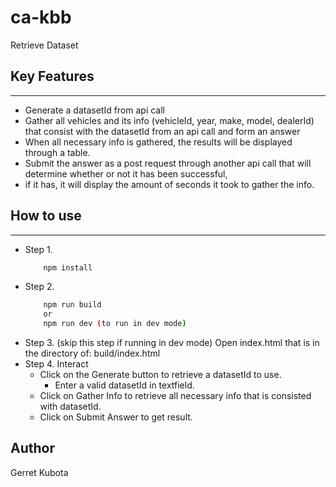 # ca-kbb
Retrieve Dataset

## <strong>Key Features</strong>
***
* Generate a datasetId from api call
* Gather all vehicles and its info (vehicleId, year, make, model, dealerId) that consist with the datasetId from an api call and form an answer
* When all necessary info is gathered, the results will be displayed through a table.
* Submit the answer as a post request through another api call that will determine whether or not it has been successful,
* if it has, it will display the amount of seconds it took to gather the info.

## <strong>How to use</strong>
***

* Step 1. 
  ```bash 
      npm install 
   ```
* Step 2. 
  ```bash
      npm run build
      or
      npm run dev (to run in dev mode)
   ```
* Step 3. (skip this step if running in dev mode) Open index.html that is in the directory of: build/index.html
* Step 4. Interact
  - Click on the Generate button to retrieve a datasetId to use.
    - Enter a valid datasetId in textfield.
  - Click on Gather Info to retrieve all necessary info that is consisted with datasetId.
  - Click on Submit Answer to get result.
## <strong>Author</strong>
Gerret Kubota
